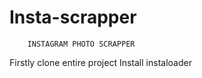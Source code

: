 # Insta-scrapper
        INSTAGRAM PHOTO SCRAPPER
Firstly clone entire project
Install instaloader

